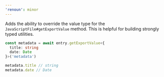```yaml
---
'renoun': minor
---
```


Adds the ability to override the value type for the `JavaScriptFile#getExportValue` method. This is helpful for building strongly typed utilities.

```ts
const metadata = await entry.getExportValue<{
  title: string
  date: Date
}>('metadata')

metadata.title // string
metadata.date // Date
```

